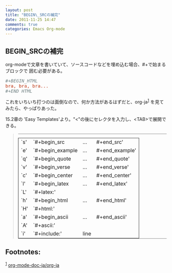```yaml
---
layout: post
title: "BEGIN\_SRCの補完"
date: 2011-11-25 14:47
comments: true
categories: Emacs Org-mode
---
```


<div id="outline-container-1" class="outline-2">
<h2 id="sec-1">BEGIN_SRCの補完</h2>
<div class="outline-text-2" id="text-1">

<p>org-modeで文章を書いていて、ソースコードなどを埋め込む場合、#+で始まるブロックで
囲む必要がある。
</p>


<pre class="src src-org"><span style="color: #708183; font-style: italic;">#+BEGIN_HTML</span>
<span style="color: #bd3612;">bra, bra, bra...</span>
<span style="color: #708183; font-style: italic;">#+END_HTML</span>
</pre>


<p>
これをいちいち打つのは面倒なので、何か方法があるはずだと、org-ja<sup><a class="footref" name="fnr.1" href="#fn.1">1</a></sup> を見てみたら、やっぱりあった。
</p>
<p>
15.2章の 'Easy Templates'より。"&lt;"の後にセレクタを入力し、&lt;TAB&gt;で展開できる。
</p><blockquote>

<table border="2" cellspacing="0" cellpadding="6" rules="groups" frame="hsides">
<caption></caption>
<colgroup><col class="left" /><col class="left" /><col class="left" /><col class="left" />
</colgroup>
<tbody>
<tr><td class="left">`s'</td><td class="left">`#+begin_src</td><td class="left">&hellip;</td><td class="left">#+end_src'</td></tr>
<tr><td class="left">`e'</td><td class="left">`#+begin_example</td><td class="left">&hellip;</td><td class="left">#+end_example'</td></tr>
<tr><td class="left">`q'</td><td class="left">`#+begin_quote</td><td class="left">&hellip;</td><td class="left">#+end_quote'</td></tr>
<tr><td class="left">`v'</td><td class="left">`#+begin_verse</td><td class="left">&hellip;</td><td class="left">#+end_verse'</td></tr>
<tr><td class="left">`c'</td><td class="left">`#+begin_center</td><td class="left">&hellip;</td><td class="left">#+end_center'</td></tr>
<tr><td class="left">`l'</td><td class="left">`#+begin_latex</td><td class="left">&hellip;</td><td class="left">#+end_latex'</td></tr>
<tr><td class="left">`L'</td><td class="left">`#+latex:'</td><td class="left"></td><td class="left"></td></tr>
<tr><td class="left">`h'</td><td class="left">`#+begin_html</td><td class="left">&hellip;</td><td class="left">#+end_html'</td></tr>
<tr><td class="left">`H'</td><td class="left">`#+html:'</td><td class="left"></td><td class="left"></td></tr>
<tr><td class="left">`a'</td><td class="left">`#+begin_ascii</td><td class="left">&hellip;</td><td class="left">#+end_ascii'</td></tr>
<tr><td class="left">`A'</td><td class="left">`#+ascii:'</td><td class="left"></td><td class="left"></td></tr>
<tr><td class="left">`i'</td><td class="left">`#+include:'</td><td class="left">line</td><td class="left"></td></tr>
</tbody>
</table>


</blockquote>




<div id="footnotes">
<h2 class="footnotes">Footnotes: </h2>
<div id="text-footnotes">
<p class="footnote"><sup><a class="footnum" name="fn.1" href="#fnr.1">1</a></sup> <a href="https://github.com/org-mode-doc-ja/org-ja">org-mode-doc-ja/org-ja</a>
</p></div>
</div>

</div>
</div>

